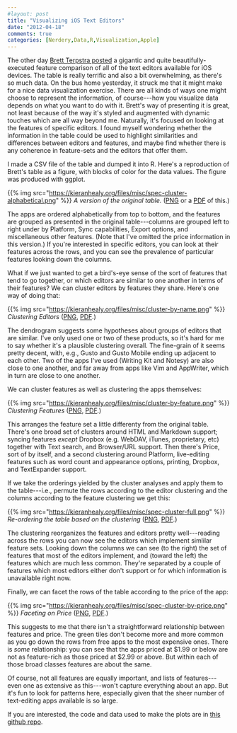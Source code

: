 ```yaml
---
#layout: post
title: "Visualizing iOS Text Editors"
date: "2012-04-18"
comments: true
categories: [Nerdery,Data,R,Visualization,Apple]
---
```


The other day [Brett Terpstra posted](http://brettterpstra.com/ios-text-editors/) a gigantic and quite beautifully-executed feature comparison of all of the text editors available for iOS devices. The table is really terrific and also a bit overwhelming, as there's so much data. On the bus home yesterday, it struck me that it might make for a nice data  visualization exercise. There are all kinds of ways one might choose to represent the information, of course---how you visualize data depends on what you want to do with it.  Brett's way of presenting it is great, not least because of the way it's styled and augmented with dynamic touches which are all way beyond me. Naturally, it's focused on looking at the features of specific editors. I found myself wondering whether the information in the table could be used to highlight similarities and differences between editors and features, and maybe find whether there is any coherence in feature-sets and the editors that offer them.  

I made a CSV file of the table and dumped it into R. Here's a reproduction of Brett's table as a figure, with blocks of color for the data values. The figure was produced with ggplot. 

{{% img src="https://kieranhealy.org/files/misc/spec-cluster-alphabetical.png" %}}
_A version of the original table._ ([PNG](https://kieranhealy.org/files/misc/spec-cluster-alphabetical.png) or a [PDF](https://kieranhealy.org/files/misc/spec-cluster-alphabetical.pdf) of this.)

The apps are ordered alphabetically from top to bottom, and the features are grouped as presented in the original table---columns are grouped left to right under by Platform, Sync capabilities, Export options, and miscellaneous other features. (Note that I've omitted the price information in this version.) If you're interested in specific editors, you can look at their features across the rows, and you can see the prevalence of particular features looking down the columns. 

What if we just wanted to get a bird's-eye sense of the sort of features that tend to go together, or which editors are similar to one another in terms of their features? We can  cluster editors by features they share. Here's one way of doing that: 

{{% img src="https://kieranhealy.org/files/misc/cluster-by-name.png" %}}
_Clustering Editors_ ([PNG](https://kieranhealy.org/files/misc/cluster-by-name.png), [PDF](https://kieranhealy.org/files/misc/cluster-by-name.pdf).)

The dendrogram suggests some hypotheses about groups of editors that are similar. I've only used one or two of these products, so it's hard for me to say whether it's a plausible clustering overall. The fine-grain of it seems pretty decent, with, e.g., Gusto and Gusto Mobile ending up adjacent to each other. Two of the apps I've used (Writing Kit and Notesy) are also close to one another, and far away from apps like Vim and AppWriter, which in turn are close to one another. 

We can cluster features as well as clustering the apps themselves:

{{% img src="https://kieranhealy.org/files/misc/cluster-by-feature.png" %}}
_Clustering Features_ ([PNG](https://kieranhealy.org/files/misc/cluster-by-feature.png), [PDF](https://kieranhealy.org/files/misc/cluster-by-feature.pdf).)

This arranges the feature set a little differenty from the original table. There's one broad set of clusters around HTML and Markdown support; syncing features _except_ Dropbox (e.g. WebDAV, iTunes, proprietary, etc) together with Text search, and Browser/URL support. Then there's Price, sort of by itself, and a second clustering around Platform, live-editing features such as word count and appearance options, printing, Dropbox, and TextExpander support. 

If we take the orderings yielded by the cluster analyses and apply them to the table---i.e., permute the rows according to the editor clustering and the columns according to the feature clustering we get this:

{{% img src="https://kieranhealy.org/files/misc/spec-cluster-full.png" %}}
_Re-ordering the table based on the clustering_ ([PNG](https://kieranhealy.org/files/misc/spec-cluster-full.png), [PDF](https://kieranhealy.org/files/misc/spec-cluster-full.pdf).)

The clustering reorganizes the features and editors pretty well---reading across the rows you can now see the editors which implement simlilar feature sets. Looking down the columns we can see (to the right) the set of features that most of the editors implement, and (toward the left) the features which are much less common. They're separated by a couple of features which most editors either don't support or for which information is unavailable right now. 

Finally, we can facet the rows of the table according to the price of the app:

{{% img src="https://kieranhealy.org/files/misc/spec-cluster-by-price.png" %}}
_Faceting on Price_ ([PNG](https://kieranhealy.org/files/misc/spec-cluster-by-price.png), [PDF](https://kieranhealy.org/files/misc/spec-cluster-price.pdf).)

This suggests to me that there isn't a straightforward relationship between features and price. The green tiles don't become more and more common as you go down the rows from free apps to the most expensive ones. There is _some_ relationship: you can see that the apps priced at $1.99 or below are not as feature-rich as those priced at $2.99 or above. But within each of those broad classes features are about the same. 

Of course, not all features are equally important, and lists of features---even one as extensive as this---won't capture everything about an app. But it's fun to look for patterns here, especially given that the sheer number of text-editing apps available is so large.  

If you are interested, the code and data used to make the plots are in [this github repo](https://github.com/kjhealy/editors).
